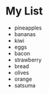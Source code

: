 # My List 
- pineapples
- bananas
- kiwi
- eggs
- bacon 
- strawberry
- bread
- olives
- orange
- satsuma
